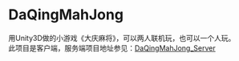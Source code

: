 # DaQingMahJong
用Unity3D做的小游戏《大庆麻将》，可以两人联机玩，也可以一个人玩。<br>
此项目是客户端，服务端项目地址参见：[DaQingMahJong_Server](https://github.com/github-Vge/DaQingMahJong_Server)<br>
